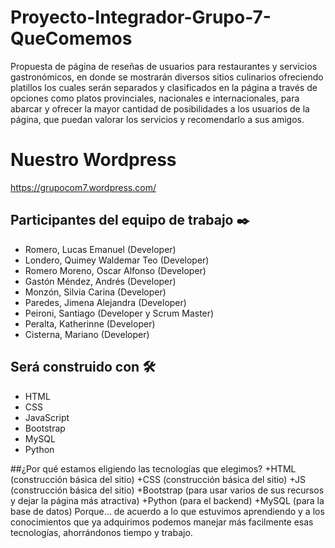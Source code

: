 # Proyecto-Integrador-Grupo-7-QueComemos
Propuesta de página de reseñas de usuarios para restaurantes y servicios gastronómicos, en donde se mostrarán diversos sitios culinarios ofreciendo platillos los cuales serán separados y clasificados en la página a través de opciones como platos provinciales, nacionales e internacionales, para abarcar y ofrecer la mayor cantidad de posibilidades a los usuarios de la página, que puedan valorar los servicios y recomendarlo a sus amigos.

# Nuestro Wordpress
https://grupocom7.wordpress.com/

## Participantes del equipo de trabajo ✒️     
* Romero, Lucas Emanuel (Developer)    
* Londero, Quimey Waldemar Teo (Developer)  
* Romero Moreno, Oscar Alfonso (Developer)     
* Gastón Méndez, Andrés (Developer)     
* Monzón, Silvia Carina (Developer)     
* Paredes, Jimena Alejandra (Developer)     
* Peironi, Santiago (Developer y Scrum Master)     
* Peralta, Katherinne (Developer)    
* Cisterna, Mariano (Developer)    

## Será construido con 🛠️
* HTML
* CSS
* JavaScript
* Bootstrap
* MySQL
* Python

##¿Por qué estamos eligiendo las tecnologías que elegimos?
+HTML (construcción básica del sitio)
+CSS (construcción básica del sitio)
+JS (construcción básica del sitio)
+Bootstrap (para usar varios de sus recursos y dejar la página más atractiva)
+Python (para el backend)
+MySQL (para la base de datos)
Porque… de acuerdo a lo que estuvimos aprendiendo y a los conocimientos que ya adquirimos podemos manejar más facilmente esas tecnologías, ahorrándonos tiempo y trabajo.
